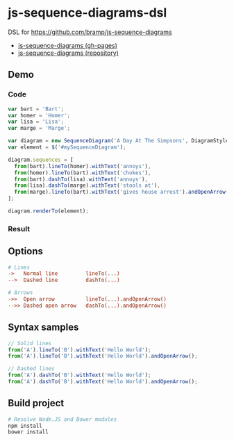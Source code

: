 # js-sequence-diagrams-dsl

DSL for https://github.com/bramp/js-sequence-diagrams

- [js-sequence-diagrams (gh-pages)](http://bramp.github.io/js-sequence-diagrams/)
- [js-sequence-diagrams (repository)](https://github.com/bramp/js-sequence-diagrams/)

## Demo

### Code

```js
var bart = 'Bart';
var homer = 'Homer';
var lisa = 'Lisa';
var marge = 'Marge';

var diagram = new SequenceDiagram('A Day At The Simpsons', DiagramStyle.handDrawn);
var element = $('#mySequenceDiagram');

diagram.sequences = [
  from(bart).lineTo(homer).withText('annoys'),
  from(homer).lineTo(bart).withText('chokes'),
  from(bart).dashTo(lisa).withText('annoys'),
  from(lisa).dashTo(marge).withText('stools at'),
  from(marge).lineTo(bart).withText('gives house arrest').andOpenArrow()
];

diagram.renderTo(element);
```

### Result


## Options

```ini
# Lines
->	 Normal line         lineTo(...)
-->	 Dashed line         dashTo(...)

# Arrows
->>	 Open arrow          lineTo(...).andOpenArrow()
-->> Dashed open arrow   dashTo(...).andOpenArrow()
```

## Syntax samples

```js
// Solid lines
from('A').lineTo('B').withText('Hello World');
from('A').lineTo('B').withText('Hello World').andOpenArrow();

// Dashed lines
from('A').dashTo('B').withText('Hello World');
from('A').dashTo('B').withText('Hello World').andOpenArrow();
```

## Build project

```bash
# Resolve Node.JS and Bower modules
npm install
bower install
```

